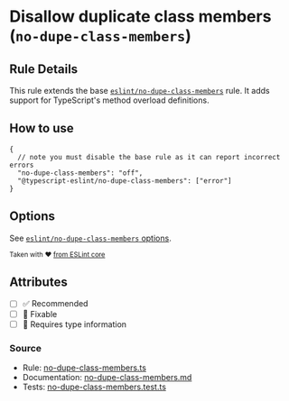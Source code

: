 # Disallow duplicate class members (`no-dupe-class-members`)

## Rule Details

This rule extends the base [`eslint/no-dupe-class-members`](https://eslint.org/docs/rules/no-dupe-class-members) rule.
It adds support for TypeScript's method overload definitions.

## How to use

```jsonc
{
  // note you must disable the base rule as it can report incorrect errors
  "no-dupe-class-members": "off",
  "@typescript-eslint/no-dupe-class-members": ["error"]
}
```

## Options

See [`eslint/no-dupe-class-members` options](https://eslint.org/docs/rules/no-dupe-class-members#options).

<sup>

Taken with ❤️ [from ESLint core](https://github.com/eslint/eslint/blob/main/docs/rules/no-dupe-class-members.md)

</sup>

## Attributes

- [ ] ✅ Recommended
- [ ] 🔧 Fixable
- [ ] 💭 Requires type information

### Source

- Rule: [no-dupe-class-members.ts](https://github.com/typescript-eslint/typescript-eslint/blob/main/packages/eslint-plugin/src/rules/no-dupe-class-members.ts)
- Documentation: [no-dupe-class-members.md](https://github.com/typescript-eslint/typescript-eslint/blob/main/packages/eslint-plugin/docs/rules/no-dupe-class-members.md)
- Tests: [no-dupe-class-members.test.ts](https://github.com/typescript-eslint/typescript-eslint/blob/main/packages/eslint-plugin/tests/rules/no-dupe-class-members.test.ts)
